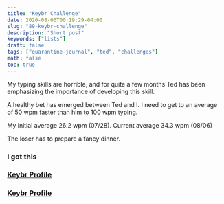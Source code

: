 ```yaml
---
title: "Keybr Challenge"
date: 2020-08-06T00:19:29-04:00
slug: "89-keybr-challenge"
description: "Short post"
keywords: ["lists"]
draft: false
tags: ["quarantine-journal", "ted", "challenges"]
math: false
toc: true
---
```


My typing skills are horrible, and for quite a few months Ted has been emphasizing the importance of developing this skill.
 
A healthy bet has emerged between Ted and I. I need to get to an average of 50 wpm faster than him to 100 wpm typing.

My initial average 26.2 wpm (07/28). Current average 34.3 wpm (08/06) 

The loser has to prepare a fancy dinner. 

<h3>I got this</h3>

<h3><a href="https://www.keybr.com/profile/v4x3s65">Keybr Profile</a><h3><a href="https://www.keybr.com/profile/v4x3s65">Keybr Profile</a>